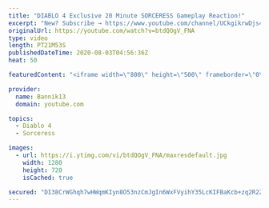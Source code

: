```yaml
---
title: "DIABLO 4 Exclusive 20 Minute SORCERESS Gameplay Reaction!"
excerpt: "New? Subscribe → https://www.youtube.com/channel/UCkgikrwDjs4J4U8zdNBV4aA?sub_confirmation=1 https://www.twitch.tv/bannik13 DIABLO 4 Exclusive ..."
originalUrl: https://youtube.com/watch?v=btdQOgV_FNA
type: video
length: PT21M53S
publishedDateTime: 2020-08-03T04:56:36Z
heat: 50

featuredContent: "<iframe width=\"800\" height=\"500\" frameborder=\"0\" src=\"https://www.youtube.com/embed/btdQOgV_FNA\" allow=\"accelerometer; autoplay; encrypted-media; gyroscope; picture-in-picture\" allowfullscreen></iframe>"

provider:
  name: Bannik13
  domain: youtube.com

topics:
  - Diablo 4
  - Sorceress

images:
  - url: https://i.ytimg.com/vi/btdQOgV_FNA/maxresdefault.jpg
    width: 1280
    height: 720
    isCached: true

secured: "DI38CrWGhqh7wHWqmKIyn8O53nzCmJgIn6WxFVyihY35LcKIFBaKcb+zq2R2Z4tX/q8i8/SPQdCtENBPGY+8QemMXxIEc+AgGaYp1KqCxKzy5usNh04FrZPaKJ+IdZcm62uUAb9vRWbsU1S+G/dk4fur5K5rC7yTfxvLdi6vP9czpFodsDUgGTTaUzUbge/0BuIuNHPHEnxVJE1TXz4KIc0zxH5/SzzV0WVlxp6iIkkKuPczEJHHS5ssFD2+7k+yzNzAfO5DysiN1YLOgoMIbvJj/jbB4RTNOpbhj27NT96gEN9rOdV7IUVwpxIem2u6XeGX/RtFnSk/cdGJooQe9+OtwHDWDE14bbCGHtHcumglJzc7Dbxol0nllU2Q06jxQCVze5KhpQ5fOMMwgJGosGb3gQnun5V3Fw7RnzHXZ7Mvw4pCgY9guYAiqZ7KZ08/;6bJg1EMkKLiXU3C4nhsEZA=="
---
```


